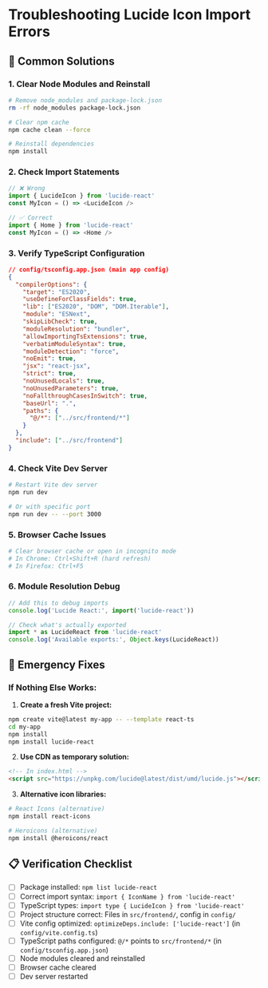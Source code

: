 # Troubleshooting Lucide Icon Import Errors

## 🔧 Common Solutions

### 1. Clear Node Modules and Reinstall
```bash
# Remove node_modules and package-lock.json
rm -rf node_modules package-lock.json

# Clear npm cache
npm cache clean --force

# Reinstall dependencies
npm install
```

### 2. Check Import Statements
```typescript
// ❌ Wrong
import { LucideIcon } from 'lucide-react'
const MyIcon = () => <LucideIcon />

// ✅ Correct
import { Home } from 'lucide-react'
const MyIcon = () => <Home />
```

### 3. Verify TypeScript Configuration
```json
// config/tsconfig.app.json (main app config)
{
  "compilerOptions": {
    "target": "ES2020",
    "useDefineForClassFields": true,
    "lib": ["ES2020", "DOM", "DOM.Iterable"],
    "module": "ESNext",
    "skipLibCheck": true,
    "moduleResolution": "bundler",
    "allowImportingTsExtensions": true,
    "verbatimModuleSyntax": true,
    "moduleDetection": "force",
    "noEmit": true,
    "jsx": "react-jsx",
    "strict": true,
    "noUnusedLocals": true,
    "noUnusedParameters": true,
    "noFallthroughCasesInSwitch": true,
    "baseUrl": ".",
    "paths": {
      "@/*": ["../src/frontend/*"]
    }
  },
  "include": ["../src/frontend"]
}
```

### 4. Check Vite Dev Server
```bash
# Restart Vite dev server
npm run dev

# Or with specific port
npm run dev -- --port 3000
```

### 5. Browser Cache Issues
```bash
# Clear browser cache or open in incognito mode
# In Chrome: Ctrl+Shift+R (hard refresh)
# In Firefox: Ctrl+F5
```

### 6. Module Resolution Debug
```typescript
// Add this to debug imports
console.log('Lucide React:', import('lucide-react'))

// Check what's actually exported
import * as LucideReact from 'lucide-react'
console.log('Available exports:', Object.keys(LucideReact))
```

## 🚨 Emergency Fixes

### If Nothing Else Works:

1. **Create a fresh Vite project:**
```bash
npm create vite@latest my-app -- --template react-ts
cd my-app
npm install
npm install lucide-react
```

2. **Use CDN as temporary solution:**
```html
<!-- In index.html -->
<script src="https://unpkg.com/lucide@latest/dist/umd/lucide.js"></script>
```

3. **Alternative icon libraries:**
```bash
# React Icons (alternative)
npm install react-icons

# Heroicons (alternative)
npm install @heroicons/react
```

## 📋 Verification Checklist

- [ ] Package installed: `npm list lucide-react`
- [ ] Correct import syntax: `import { IconName } from 'lucide-react'`
- [ ] TypeScript types: `import type { LucideIcon } from 'lucide-react'`
- [ ] Project structure correct: Files in `src/frontend/`, config in `config/`
- [ ] Vite config optimized: `optimizeDeps.include: ['lucide-react']` (in `config/vite.config.ts`)
- [ ] TypeScript paths configured: `@/*` points to `src/frontend/*` (in `config/tsconfig.app.json`)
- [ ] Node modules cleared and reinstalled
- [ ] Browser cache cleared
- [ ] Dev server restarted